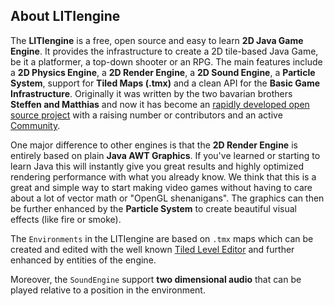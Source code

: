 ## About LITIengine

The **LITIengine** is a free, open source and easy to learn **2D Java Game Engine**. It provides the infrastructure to create a 2D tile-based Java Game, be it a platformer, a top-down shooter or an RPG.
The main features include a **2D Physics Engine**, a **2D Render Engine**, a **2D Sound Engine**, a **Particle System**, support for **Tiled Maps (.tmx)** and a clean API for the **Basic Game Infrastructure**.
Originally it was written by the two bavarian brothers **Steffen and Matthias** and now it has become an [rapidly developed open source project](https://github.com/gurkenlabs/litiengine) with a raising number or contributors and an active [Community](https://forum.litiengine.com/).

One major difference to other engines is that the **2D Render Engine** is entirely based on plain **Java AWT Graphics**. If you've learned or starting to learn Java this will instantly give you great results and highly optimized rendering performance with what you already know. We think that this is a great and simple way to start making video games without having to care about a lot of vector math or "OpenGL shenanigans".
The graphics can then be further enhanced by the **Particle System** to create beautiful visual effects (like fire or smoke).

The `Environments` in the LITIengine are based on `.tmx` maps which can be created and edited with the well known [Tiled Level Editor](https://www.mapeditor.org/) and further enhanced by entities of the engine. 

Moreover, the `SoundEngine` support **two dimensional audio** that can be played relative to a position in the environment.